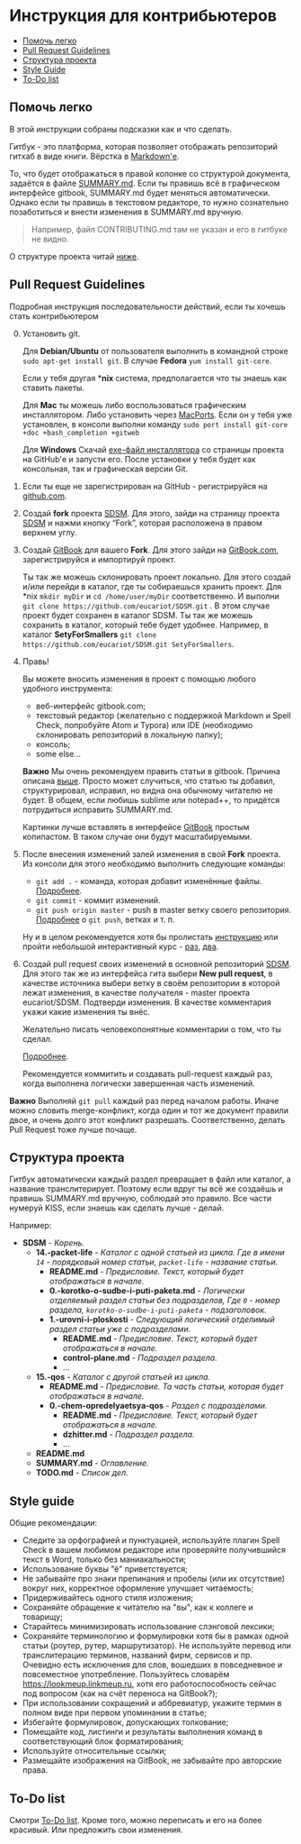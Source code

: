 # Инструкция для контрибьютеров

- [Помочь легко](#помочь-легко)
- [Pull Request Guidelines](#pull-request-guidelines)
- [Структура проекта](#структура-проекта)
- [Style Guide](#style-guide)
- [To-Do list](#to-do-list)


## Помочь легко
В этой инструкции собраны подсказки как и что сделать.

Гитбук - это платформа, которая позволяет отображать репозиторий гитхаб в виде книги.
Вёрстка в [Markdown'е](http://www.diy.ru/info/markdown/).

То, что будет отображаться в правой колонке со структурой документа, задаётся в файле [SUMMARY.md](https://github.com/eucariot/SDSM/blob/master/SUMMARY.md).
Если ты правишь всё в графическом интерфейсе gitbook, SUMMARY.md будет меняться автоматически.
Однако если ты правишь в текстовом редакторе, то нужно сознательно позаботиться и внести изменения в SUMMARY.md вручную.
> Например, файл CONTRIBUTING.md там не указан и его в гитбуке не видно.

О структуре проекта читай [ниже](#Структура-проекта).


## Pull Request Guidelines

Подробная инструкция последовательности действий, если ты хочешь стать контрибьютером

0. Установить git.

    Для **Debian/Ubuntu** от пользователя выполнить в командной строке `sudo apt-get install git`.
    В случае **Fedora** `yum install git-core`.

    Если у тебя другая ***nix** система, предполагается что ты знаешь как ставить пакеты.

    Для **Mac** ты можешь либо воспользоваться графическим инсталлятором.
    Либо установить через [MacPorts](http://www.macports.org).
    Если он у тебя уже установлен, в консоли выполни команду `sudo port install git-core +doc +bash_completion +gitweb`

    Для **Windows**
    Скачай [exe-файл инсталлятора](http://msysgit.github.com/) со страницы проекта на GitHub'е и запусти его.
    После установки у тебя будет как консольная, так и графическая версии Git.

1. Если ты еще не зарегистрирован на GitHub - регистрируйся на [github.com](https://github.com/join?source=login).

2. Создай **fork** проекта [SDSM](https://github.com/eucariot/SDSM.git).
Для этого, зайди на страницу проекта [SDSM](https://github.com/eucariot/SDSM.git) и нажми кнопку “Fork”, которая расположена в правом верхнем углу.

3. Создай [GitBook](https://gitbook.com) для вашего **Fork**. Для этого зайди на [GitBook.com](https://gitbook.com), зарегистрируйся и импортируй проект.

    Ты так же можешь склонировать проект локально. Для этого создай и/или перейди в каталог, где ты собираешься хранить проект.
    Для *nix `mkdir myDir` и `cd /home/user/myDir` соответственно. И выполни `git clone https://github.com/eucariot/SDSM.git` .
    В этом случае проект будет сохранен в каталог SDSM.
    Ты так же можешь сохранить в каталог, который тебе будет удобнее. Например, в каталог **SetyForSmallers** `git clone https://github.com/eucariot/SDSM.git SetyForSmallers`.

4. Правь!

    Вы можете вносить изменения в проект с помощью любого удобного инструмента:
    * веб-интерфейс gitbook.com;
    * текстовый редактор (желательно с поддержкой Markdown и Spell Check, попробуйте Atom и Typora) или IDE (необходимо склонировать репозиторий в локальную папку);
    * консоль;
    * some else...

    **Важно**
    Мы очень рекомендуем править статьи в gitbook. Причина описана [выше](#Помочь-легко).
    Просто может случиться, что статью ты добавил, структурировал, исправил, но видна она обычному читателю не будет.
    В общем, если любишь sublime или notepad++, то придётся потрудиться исправить SUMMARY.md.

    Картинки лучше вставлять в интерфейсе [GitBook](https://gitbook.com) простым копипастом. В таком случае они будут масштабируемыми.

5. После внесения изменений залей изменения в свой **Fork** проекта.
    Из консоли для этого необходимо выполнить следующие команды:
    * `git add .` - команда, которая добавит изменённые файлы. [Подробнее](https://git-scm.com/docs/git-add).
    * `git commit` - коммит изменений.
    * `git push origin master` - push в master ветку своего репозитория. [Подробнее](https://guides.github.com/introduction/git-handbook/) о `git push`, ветках и т. п.

    Ну и в целом рекомендуется хотя бы пролистать [инструкцию](https://git-scm.com/book/en/v2) или пройти небольшой интерактивный курс - [раз](https://try.github.io/), [два](https://githowto.com/ru).

6. Создай pull request своих изменений в основной репозиторий [SDSM](https://github.com/eucariot/SDSM.git).
    Для этого так же из интерфейса гита выбери **New pull request**, в качестве источника выбери ветку в своём репозитории в которой лежат изменения, в качестве получателя - master проекта eucariot/SDSM. Подтверди изменения. В качестве комментария укажи какие изменения ты внёс.

    Желательно писать человекопонятные комментарии о том, что ты сделал.

    [Подробнее](https://git-scm.com/book/en/v2/Distributed-Git-Contributing-to-a-Project).

    Рекомендуется коммитить и создавать pull-request каждый раз, когда выполнена логически завершенная часть изменений.

**Важно**
Выполняй `git pull` каждый раз перед началом работы. Иначе можно словить merge-конфликт, когда один и тот же документ правили двое, и очень долго этот конфликт разрешать.
Соответственно, делать Pull Request тоже лучше почаще.

## Структура проекта

Гитбук автоматически каждый раздел превращает в файл или каталог, а название транслитерирует. Поэтому если вдруг ты всё же создаёшь и правишь SUMMARY.md вручную, соблюдай это правило.
Все части нумеруй KISS, если знаешь как сделать лучше - делай.

Например:

* **SDSM** - _Корень._
  * **14.-packet-life** - _Каталог с одной статьей из цикла. Где в имени `14` - порядковый номер статьи, `packet-life` - название статьи._
    * **README.md** - _Предисловие. Текст, который будет отображаться в начале._
    * **0.-korotko-o-sudbe-i-puti-paketa.md** - _Логически отделяемый раздел статьи без подразделов, Где `0` - номер раздела, `korotko-o-sudbe-i-puti-paketa` - подзаголовок._
    * **1.-urovni-i-ploskosti** - _Следующий логический отделимый раздел статьи уже с подразделами._
      * **README.md** - _Предисловие. Текст, который будет отображаться в начале._
      * **control-plane.md** - _Подраздел раздела._
      * ...
  * **15.-qos** - _Каталог с другой статьей из цикла._
    * **README.md** - _Предисловие. Та часть статьи, которая будет отображаться в начале._
    * **0.-chem-opredelyaetsya-qos** - _Раздел с подразделами._
      * **README.md** - _Предисловие. Текст, который будет отображаться в начале._
      * **dzhitter.md** - _Подраздел раздела._
      * ...
  * **README.md**
  * **SUMMARY.md** - _Оглавление._
  * **TODO.md** - _Список дел._

## Style guide

Общие рекомендации:
* Следите за орфографией и пунктуацией, используйте плагин Spell Check в вашем любимом редакторе или проверяйте получившийся текст в Word, только без маниакальности;
* Использование буквы "ё" приветствуется;
* Не забывайте про знаки препинания и пробелы (или их отсутствие) вокруг них, корректное оформление улучшает читаемость;
* Придерживайтесь одного стиля изложения;
* Сохраняйте обращение к читателю на "вы", как к коллеге и товарищу;
* Старайтесь минимизировать использование слэнговой лексики;
* Сохраняйте терминологию и формулировки хотя бы в рамках одной статьи (роутер, рутер, маршрутизатор). Не используйте перевод или транслитерацию терминов, названий фирм, сервисов и пр. Очевидно есть исключения для слов, вошедших в повседневное и повсеместное употребление. Пользуйтесь словарём https://lookmeup.linkmeup.ru, хотя его работоспособность сейчас под вопросом (как на счёт переноса на GitBook?);
* При использовании сокращений и аббревиатур, укажите термин в полном виде при первом упоминании в статье;
* Избегайте формулировок, допускающих толкование;
* Помещайте код, листинги и результаты выполнения команд в соответствующий блок форматирования;
* Используйте относительные ссылки;
* Размещайте изображения на GitBook, не забывайте про авторские права.

## To-Do list

Смотри [To-Do list](./TODO.md). Кроме того, можно переписать и его на более красивый. Или предложить свои изменения.
